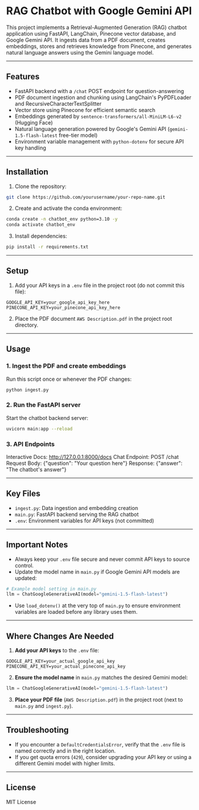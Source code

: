 
# RAG Chatbot with Google Gemini API

This project implements a Retrieval-Augmented Generation (RAG) chatbot application using FastAPI, LangChain, Pinecone vector database, and Google Gemini API. It ingests data from a PDF document, creates embeddings, stores and retrieves knowledge from Pinecone, and generates natural language answers using the Gemini language model.

---

## Features

- FastAPI backend with a `/chat` POST endpoint for question-answering
- PDF document ingestion and chunking using LangChain's PyPDFLoader and RecursiveCharacterTextSplitter
- Vector store using Pinecone for efficient semantic search
- Embeddings generated by `sentence-transformers/all-MiniLM-L6-v2` (Hugging Face)
- Natural language generation powered by Google's Gemini API (`gemini-1.5-flash-latest` free-tier model)
- Environment variable management with `python-dotenv` for secure API key handling

---

## Installation

1. Clone the repository:

```bash
git clone https://github.com/yourusername/your-repo-name.git
```

2. Create and activate the conda environment:

```bash
conda create -n chatbot_env python=3.10 -y
conda activate chatbot_env
```

3. Install dependencies:

```bash
pip install -r requirements.txt
```

---

## Setup

1. Add your API keys in a `.env` file in the project root (do not commit this file):

```
GOOGLE_API_KEY=your_google_api_key_here
PINECONE_API_KEY=your_pinecone_api_key_here
```

2. Place the PDF document `AWS Description.pdf` in the project root directory.

---

## Usage

### 1. Ingest the PDF and create embeddings

Run this script once or whenever the PDF changes:

```bash
python ingest.py
```

### 2. Run the FastAPI server

Start the chatbot backend server:

```bash
uvicorn main:app --reload
```

### 3. API Endpoints

Interactive Docs: http://127.0.0.1:8000/docs
Chat Endpoint: POST /chat
Request Body: {"question": "Your question here"}
Response: {"answer": "The chatbot's answer"}

---

## Key Files

- `ingest.py`: Data ingestion and embedding creation
- `main.py`: FastAPI backend serving the RAG chatbot
- `.env`: Environment variables for API keys (not committed)

---

## Important Notes

- Always keep your `.env` file secure and never commit API keys to source control.
- Update the model name in `main.py` if Google Gemini API models are updated:

```python
# Example model setting in main.py
llm = ChatGoogleGenerativeAI(model="gemini-1.5-flash-latest")
```

- Use `load_dotenv()` at the very top of `main.py` to ensure environment variables are loaded before any library uses them.

---

## Where Changes Are Needed

1. **Add your API keys** to the `.env` file:

```
GOOGLE_API_KEY=your_actual_google_api_key
PINECONE_API_KEY=your_actual_pinecone_api_key
```

2. **Ensure the model name** in `main.py` matches the desired Gemini model:

```python
llm = ChatGoogleGenerativeAI(model="gemini-1.5-flash-latest")
```

3. **Place your PDF file** (`AWS Description.pdf`) in the project root (next to `main.py` and `ingest.py`).


---

## Troubleshooting

- If you encounter a `DefaultCredentialsError`, verify that the `.env` file is named correctly and in the right location.
- If you get quota errors (`429`), consider upgrading your API key or using a different Gemini model with higher limits.

---

## License

MIT License
